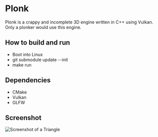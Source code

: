 # Plonk

Plonk is a crappy and incomplete 3D engine written in C++ using Vulkan. Only a plonker would use this engine.

## How to build and run

* Boot into Linux
* git submodule update --init
* make run

## Dependencies

* CMake
* Vulkan
* GLFW


## Screenshot

![Screenshot of a Triangle](https://github.com/ryanw/plonk/assets/3372/129ddb33-ec0e-46b5-aa29-1b5624b09770)
